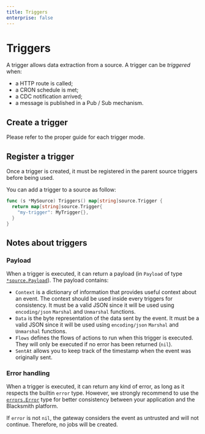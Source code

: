 ```yaml
---
title: Triggers
enterprise: false
---
```


# Triggers

A trigger allows data extraction from a source. A trigger can be *triggered* when:
- a HTTP route is called;
- a CRON schedule is met;
- a CDC notification arrived;
- a message is published in a Pub / Sub mechanism.

## Create a trigger

Please refer to the proper guide for each trigger mode.

## Register a trigger

Once a trigger is created, it must be registered in the parent source triggers
before being used.

You can add a trigger to a source as follow:
```go
func (s *MySource) Triggers() map[string]source.Trigger {
  return map[string]source.Trigger{
    "my-trigger": MyTrigger{},
  }
}
```

## Notes about triggers

### Payload

When a trigger is executed, it can return a payload (in `Payload` of type
[`*source.Payload`](https://pkg.go.dev/github.com/nunchistudio/blacksmith/flow/destination?tab=doc#Payload)).
The payload contains:
- `Context` is a dictionary of information that provides useful context about an
  event. The context should be used inside every triggers for consistency.
  It must be a valid JSON since it will be used using `encoding/json` `Marshal`
  and `Unmarshal` functions.
- `Data` is the byte representation of the data sent by the event. It must be a
  valid JSON since it will be used using `encoding/json` `Marshal` and `Unmarshal`
  functions.
- `Flows` defines the flows of actions to run when this trigger is executed. They
  will only be executed if no error has been returned (`nil`).
- `SentAt` allows you to keep track of the timestamp when the event was originally
  sent.

### Error handling

When a trigger is executed, it can return any kind of error, as long as it respects
the builtin `error` type. However, we strongly recommend to use the
[`errors.Error`](https://pkg.go.dev/github.com/nunchistudio/blacksmith/helper/errors?tab=doc)
type for better consistency between your application and the Blacksmith platform.

If `error` is not `nil`, the gateway considers the event as untrusted and will not
continue. Therefore, no jobs will be created.

